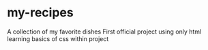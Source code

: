 # my-recipes
 A collection of my favorite dishes
First official project using only html
learning basics of css within project
